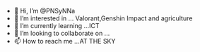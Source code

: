 - 👋 Hi, I’m @PNSyNNa
- 👀 I’m interested in ... Valorant,Genshin Impact and agriculture
- 🌱 I’m currently learning ...ICT
- 💞️ I’m looking to collaborate on ...
- 📫 How to reach me ...AT THE SKY

<!---
PNSyNNa/PNSyNNa is a ✨ special ✨ repository because its `README.md` (this file) appears on your GitHub profile.
You can click the Preview link to take a look at your changes.
--->
